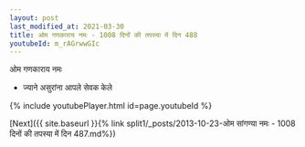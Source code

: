 ```yaml
---
layout: post
last_modified_at: 2021-03-30
title: ओम गणकाराय नमः - 1008 दिनों की तपस्या में दिन 488
youtubeId: m_rAGrwwGIc
---
```

 
 
 ओम गणकाराय नमः  
 
 -  ज्याने असुरांना आपले सेवक केले 
 
  
 
  
 
 
 
 
 
 


{% include youtubePlayer.html id=page.youtubeId %}
 
[Next]({{ site.baseurl }}{% link  split1/_posts/2013-10-23-ओम सांगण्या नमः - 1008 दिनों की तपस्या में दिन 487.md%})
 
